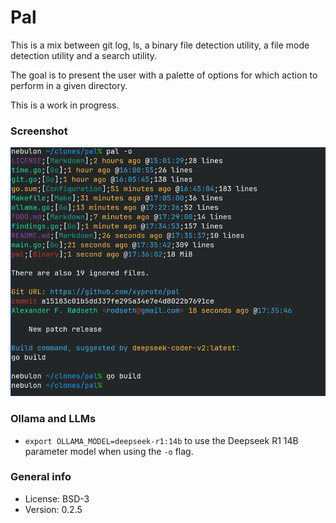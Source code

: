 # Pal

This is a mix between git log, ls, a binary file detection utility, a file mode detection utility and a search utility.

The goal is to present the user with a palette of options for which action to perform in a given directory.

This is a work in progress.

### Screenshot

![Screenshot](img/screenshot.png)

### Ollama and LLMs

* `export OLLAMA_MODEL=deepseek-r1:14b` to use the Deepseek R1 14B parameter model when using the `-o` flag.

### General info

* License: BSD-3
* Version: 0.2.5
